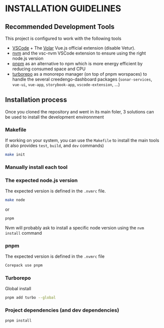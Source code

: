 # INSTALLATION GUIDELINES

## Recommended Development Tools

This project is configured to work with the following tools

- [VSCode](https://code.visualstudio.com/) + The [Volar](https://marketplace.visualstudio.com/items?itemName=Vue.volar) Vue.js official extension (disable Vetur).
- [nvm](https://github.com/nvm-sh/nvm) and the vsc-nvm VSCode extension to ensure using the right node.js version
- [pnpm](https://pnpm.io/) as an alternative to npm which is more energy efficient by reducing consumed space and CPU
- [turborepo](https://turborepo.com/) as a monorepo manager (on top of pnpm worspaces) to handle the several creedengo-dashboard packages (`sonar-services`, `vue-ui`, `vue-app`, `storybook-app`, `vscode-extension`, ...)

## Installation process

Once you cloned the repository and went in its main foler, 3 solutions can be used to install the development environnment

### Makefile

If working on your system, you can use the `Makefile` to install the main tools (it also provides `test`, `build`, and `dev` commands)

```sh
make init
```

### Manually install each tool

### The expected node.js version

The expected version is defined in the `.nvmrc` file.

```sh
make node
```

or  

```sh
pnpm
```

Nvm will probably ask to install a specific node version using the `nvm install` command

### pnpm

The expected version is defined in the `.nvmrc` file

```sh
Corepack use pnpm
```

### Turborepo

Global install

```sh
pnpm add turbo --global  
```

### Project dependencies (and dev dependencies)

```sh
pnpm install
```
